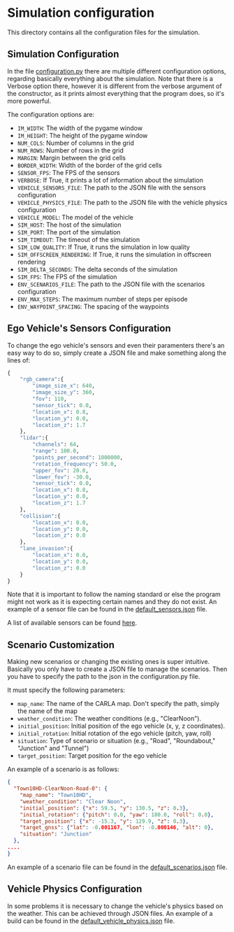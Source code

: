 # Simulation configuration

This directory contains all the configuration files for the simulation.

## Simulation Configuration

In the file [configuration.py](./configuration.py) there are multiple different configuration options, regarding basically everything about the simulation. Note that there is a Verbose option there, however it is different from the verbose argument of the constructor, as it prints almost everything that the program does, so it's more powerful.

The configuration options are:

- `IM_WIDTH`: The width of the pygame window
- `IM_HEIGHT`: The height of the pygame window
- `NUM_COLS`: Number of columns in the grid
- `NUM_ROWS`: Number of rows in the grid
- `MARGIN`: Margin between the grid cells
- `BORDER_WIDTH`: Width of the border of the grid cells
- `SENSOR_FPS`: The FPS of the sensors
- `VERBOSE`: If True, it prints a lot of information about the simulation
- `VEHICLE_SENSORS_FILE`: The path to the JSON file with the sensors configuration
- `VEHICLE_PHYSICS_FILE`: The path to the JSON file with the vehicle physics configuration
- `VEHICLE_MODEL`: The model of the vehicle
- `SIM_HOST`: The host of the simulation
- `SIM_PORT`: The port of the simulation
- `SIM_TIMEOUT`: The timeout of the simulation
- `SIM_LOW_QUALITY`: If True, it runs the simulation in low quality
- `SIM_OFFSCREEN_RENDERING`: If True, it runs the simulation in offscreen rendering
- `SIM_DELTA_SECONDS`: The delta seconds of the simulation
- `SIM_FPS`: The FPS of the simulation
- `ENV_SCENARIOS_FILE`: The path to the JSON file with the scenarios configuration
- `ENV_MAX_STEPS`: The maximum number of steps per episode
- `ENV_WAYPOINT_SPACING`: The spacing of the waypoints

## Ego Vehicle's Sensors Configuration

To change the ego vehicle's sensors and even their paramenters there's an easy way to do so, simply create a JSON file and make something along the lines of:

```python
{
    "rgb_camera":{
        "image_size_x": 640,
        "image_size_y": 360,
        "fov": 110,
        "sensor_tick": 0.0,
        "location_x": 0.8,
        "location_y": 0.0,
        "location_z": 1.7
    },
    "lidar":{
        "channels": 64,
        "range": 100.0,
        "points_per_second": 1000000,
        "rotation_frequency": 50.0,
        "upper_fov": 20.0,
        "lower_fov": -30.0,
        "sensor_tick": 0.0,
        "location_x": 0.8,
        "location_y": 0.0,
        "location_z": 1.7
    },
    "collision":{
        "location_x": 0.0,
        "location_y": 0.0,
        "location_z": 0.0
    },
    "lane_invasion":{
        "location_x": 0.0,
        "location_y": 0.0,
        "location_z": 0.0
    }
}
```

Note that it is important to follow the naming standard or else the program might not work as it is expecting certain names and they do not exist. An example of a sensor file can be found in the [default_sensors.json](./default_sensors.json) file.

A list of available sensors can be found [here](../carlacore/README.md).

## Scenario Customization

Making new scenarios or changing the existing ones is super intuitive. Basically you only have to create a JSON file to manage the scenarios. Then you have to specify the path to the json in the configuration.py file.

It must specify the following parameters:

- `map_name`: The name of the CARLA map. Don't specify the path, simply the name of the map
- `weather_condition`: The weather conditions (e.g., "ClearNoon").
- `initial_position`: Initial position of the ego vehicle (x, y, z coordinates).
- `initial_rotation`: Initial rotation of the ego vehicle (pitch, yaw, roll)
- `situation`: Type of scenario or situation (e.g., "Road", "Roundabout," "Junction" and "Tunnel")
- `target_position`: Target position for the ego vehicle

An example of a scenario is as follows:

```json
{
  "Town10HD-ClearNoon-Road-0": {
    "map_name": "Town10HD",
    "weather_condition": "Clear Noon",
    "initial_position": {"x": 59.5, "y": 130.5, "z": 0.3},
    "initial_rotation": {"pitch": 0.0, "yaw": 180.0, "roll": 0.0},
    "target_position": {"x": -15.3, "y": 129.9, "z": 0.3},
    "target_gnss": {"lat": -0.001167, "lon": -0.000146, "alt": 0},
    "situation": "Junction"
  },
....
}
```

An example of a scenario file can be found in the [default_scenarios.json](./default_scenarios.json) file.

## Vehicle Physics Configuration

In some problems it is necessary to change the vehicle's physics based on the weather. This can be achieved through JSON files. An example of a build can be found in the [default_vehicle_physics.json](./default_vehicle_physics.json) file.